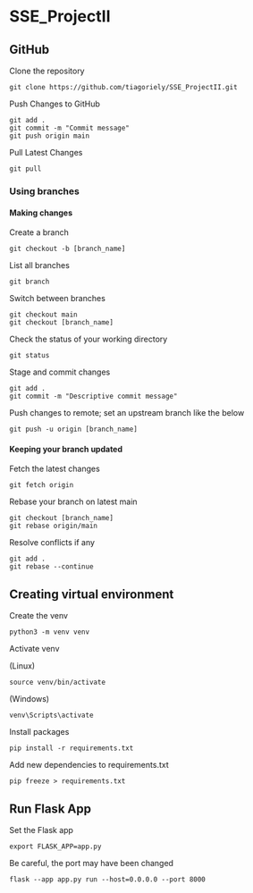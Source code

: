 # SSE_ProjectII

## GitHub
Clone the repository
```
git clone https://github.com/tiagoriely/SSE_ProjectII.git
```
Push Changes to GitHub
```
git add .
git commit -m "Commit message"
git push origin main
```

Pull Latest Changes
```
git pull
```

### Using branches
#### Making changes
Create a branch
```
git checkout -b [branch_name]
```

List all branches
```
git branch
```

Switch between branches
```
git checkout main
git checkout [branch_name]
```

Check the status of your working directory
```
git status
```

Stage and commit changes
```
git add .
git commit -m "Descriptive commit message"
```

Push changes to remote; set an upstream branch like the below
```
git push -u origin [branch_name]
```

#### Keeping your branch updated
Fetch the latest changes
```
git fetch origin
```

Rebase your branch on latest main
```
git checkout [branch_name]
git rebase origin/main
```

Resolve conflicts if any
```
git add .
git rebase --continue
```

## Creating virtual environment
Create the venv
```
python3 -m venv venv
```

Activate venv

(Linux)
```
source venv/bin/activate
```
(Windows)
```
venv\Scripts\activate
```

Install packages
```
pip install -r requirements.txt
```

Add new dependencies to requirements.txt
```
pip freeze > requirements.txt
```

## Run Flask App
Set the Flask app
```
export FLASK_APP=app.py
```

Be careful, the port may have been changed
```
flask --app app.py run --host=0.0.0.0 --port 8000
```

